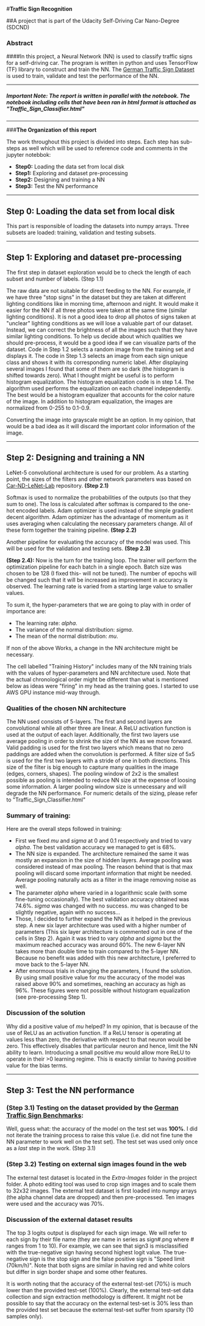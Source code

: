 #**Traffic Sign Recognition** 

##A project that is part of the Udacity Self-Driving Car Nano-Degree (SDCND)

### **Abstract** 
####In this project, a Neural Network (NN) is used to classify traffic signs for a self-driving car. The program is written in python and uses TensorFlow (TF) library to construct and train the NN. The [German Traffic Sign Dataset](http://benchmark.ini.rub.de/?section=gtsrb&subsection=dataset) is used to train, validate and test the performance of the NN.

---

##### **Important Note:** The report is written in parallel with the notebook. The notebook including cells that have been ran in html format is attached as "Traffic\_Sign\_Classifier.html"

---
###**The Organization of this report**

The work throughout this project is divided into steps. Each step has sub-steps as well which will be used to reference code and comments in the jupyter notebbok:

* **Step0:** Loading the data set from local disk
* **Step1:** Exploring and dataset pre-processing
* **Step2:** Designing and training a NN
* **Step3:** Test the NN performance
 

---

## Step 0: Loading the data set from local disk

This part is responsible of loading the datasets into numpy arrays. Three subsets are loaded: training, validation and testing subsets.



---
## Step 1: Exploring and dataset pre-processing

The first step in dataset exploration would be to check the length of each subset and number of labels. (Step 1.1)

The raw data are not suitable for direct feeding to the NN. For example, if we have three "stop signs" in the dataset but they are taken at different lighting conditions like in morning time, afternoon and night. It would make it easier for the NN if all three photos were taken at the same time (similar lighting conditions). It is not a good idea to drop all photos of signs taken at "unclear" lighting conditions as we will lose a valuable part of our dataset. Instead, we can correct the brightness of all the images such that they have similar lighting conditions.
To help us decide about which qualities we should pre-process, it would be a good idea if we can visualize parts of the dataset. Code in Step 1.2 selects a random image from the training set and displays it. The code in Step 1.3 selects an image from each sign unique class and shows it with its corresponding numeric label.
After displaying several images I found that some of them are so dark (the histogram is shifted towards zero). What I thought might be useful is to perform histogram equalization. The histogram equalization code is in step 1.4. The algorithm used performs the equalization on each channel independently. The best would be a histogram equalizer that accounts for the color nature of the image. In addition to histogram equalization, the images are normalized from 0-255 to 0.1-0.9.

Converting the image into grayscale might be an option. In my opinion, that would be a bad idea as it will discard the important color information of the image.

---

## Step 2: Designing and training a NN

LeNet-5 convolutional architecture is used for our problem. As a starting point, the sizes of the filters and other network parameters was based on [Car-ND-LeNet-Lab](https://github.com/udacity/CarND-LeNet-Lab) repository. **(Step 2.1)**

Softmax is used to normalize the probabilities of the outputs (so that they sum to one). The loss is calculated after softmax is compared to the one-hot encoded labels. Adam optimizer is used instead of the simple gradient decent algorithm. Adam optimizer has the advantage of momentum as it uses averaging when calculating the necessary parameters change. All of these form together the training pipeline. **(Step 2.2)**

Another pipeline for evaluating the accuracy of the model was used. This will be used for the validation and testing sets. **(Step 2.3)**

**(Step 2.4):** Now is the turn for the training loop. The trainer will perform the optimization pipeline for each batch in a single epoch. Batch size was chosen to be 128 (I fixed this- will not be tuned). The number of epochs will be changed such that it will be increased as improvement in accuracy is observed. The learning rate is varied from a starting large value to smaller values.

To sum it, the hyper-parameters that we are going to play with in order of importance are:

* The learning rate: *alpha*.
* The variance of the normal distribution: *sigma*.
* The mean of the normal distribution: *mu*.

If non of the above Works, a change in the NN architecture might be necessary.

The cell labelled "Training History" includes many of the NN training trials with the values of hyper-parameters and NN architecture used. Note that the actual chronological order might be different than what is mentioned below as ideas were "firing" in my head as the training goes. I started to use AWS GPU instance mid-way through.

### Qualities of the chosen NN architecture

The NN used consists of 5-layers. The first and second layers are convolutional while all other three are linear. A ReLU activation function is used at the output of each layer. Additionally, the first two layers use average pooling in order to shrink the size of the NN as we move forward. Valid padding is used for the first two layers which means that no zero paddings are added when the convolution is performed. A filter size of 5x5 is used for the first two layers with a stride of one in both directions. This size of the filter is big enough to capture many qualities in the image (edges, corners, shapes). The pooling window of 2x2 is the smallest possible as pooling is intended to reduce NN size at the expense of loosing some information. A larger pooling window size is unnecessary and will degrade the NN performance. For numeric details of the sizing, please refer to "Traffic\_Sign\_Classifier.html"

### Summary of training:

Here are the overall steps followed in training:

* First we fixed *mu* and *sigma* at 0 and 0.1 respectively and tried to vary *alpha*. The best validation accuracy we managed to get is 68%.
* The NN size is expanded. The architecture remained the same it was mostly an expansion in the size of hidden layers. Average pooling was considered instead of max pooling. The reason behind that is that max pooling will discard some important information that might be needed. Average pooling naturally acts as a filter in the image removing noise as well.
* The parameter *alpha* where varied in a logarithmic scale (with some fine-tuning occasionally). The best validation accuracy obtained was 74.6%. *sigma* was changed with no success. *mu* was changed to be slightly negative, again with no success...
* Those, I decided to further expand the NN as it helped in the previous step. A new six layer architecture was used with a higher number of parameters (This six layer architecture is commented out in one of the cells in Step 2). Again it was tried to vary *alpha* and *sigma* but the maximum reached accuracy was around 60%. The new 6-layer NN takes more than double time to train compared to the 5-layer NN. Because no benefit was added with this new architecture, I preferred to move back to the 5-layer NN.
* After enormous trials in changing the parameters, I found the solution. By using small positive value for *mu* the accuracy of the model was raised above 90% and sometimes, reaching an accuracy as high as 96%. These figures were not possible without histogram equalization (see pre-processing Step 1).

### Discussion of the solution

Why did a positive value of *mu* helped? In my opinion, that is because of the use of ReLU as an activation function. If a ReLU tensor is operating at values less than zero, the derivative with respect to that neuron would be zero. This effectively disables that particular neuron and hence, limit the NN ability to learn. Introducing a small positive *mu* would allow more ReLU to operate in their >0 learning regime. This is exactly similar to having positive value for the bias terms.

---

## Step 3: Test the NN performance

### (Step 3.1) Testing on the dataset provided by the [German Traffic Sign Benchmarks](http://benchmark.ini.rub.de/?section=gtsrb&subsection=dataset):

Well, guess what: the accuracy of the model on the test set was **100%**. I did not iterate the training process to raise this value (i.e. did not fine tune the NN parameter to work well on the test set). The test set was used only once as a *last*  step in the work. (Step 3.1)

### (Step 3.2) Testing on external sign images found in the web

The external test dataset is located in the *Extra-Images* folder in the project folder. A photo editing tool was used to crop sign images and to scale them to 32x32 images. The external test dataset is first loaded into numpy arrays (the alpha channel data are dropped) and then pre-processed. Ten images were used and the accuracy was 70%.

### Discussion of the external dataset results

The top 3 logits output is displayed for each sign image. We will refer to each sign by their file name (they are name in series as sign#.png where # ranges from 1 to 10). For example, we can see that sign3 is misclassified with the true-negative sign having second highest logit value. The true-negative sign is the stop sign and the false positive sign is "Speed limit (70km/h)". Note that both signs are similar in having red and white colors but differ in sign border shape and some other features.
 
It is worth noting that the accuracy of the external test-set (70%) is much
lower than the provided test-set (100%). Clearly, the external test-set data collection and sign extraction methodology is different. It might not be possible to say that the accuracy on the external test-set is 30% less than the provided test set because the external test-set suffer from sparsity (10 samples only).
